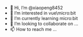 - 👋 Hi, I’m @xiaopeng8452
- 👀 I’m interested in vue\micro:bit
- 🌱 I’m currently learning micro:bit
- 💞️ I’m looking to collaborate on ...
- 📫 How to reach me ...
